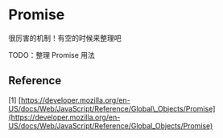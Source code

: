 # Promise

很厉害的机制！有空的时候来整理吧

TODO：整理 Promise 用法

## Reference

\[1\] [https://developer.mozilla.org/en-US/docs/Web/JavaScript/Reference/Global\_Objects/Promise](https://developer.mozilla.org/en-US/docs/Web/JavaScript/Reference/Global_Objects/Promise)

